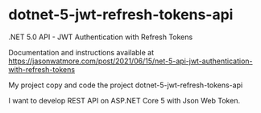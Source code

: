 # dotnet-5-jwt-refresh-tokens-api

.NET 5.0 API - JWT Authentication with Refresh Tokens

Documentation and instructions available at https://jasonwatmore.com/post/2021/06/15/net-5-api-jwt-authentication-with-refresh-tokens

My project copy and code the project dotnet-5-jwt-refresh-tokens-api

I want to develop REST API on ASP.NET Core 5 with Json Web Token. 


